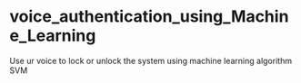 # voice_authentication_using_Machine_Learning
Use ur voice to lock or unlock the system using machine learning algorithm SVM
